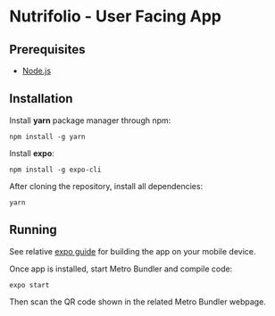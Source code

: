 # Nutrifolio - User Facing App

## Prerequisites

* [Node.js](https://nodejs.org/en/)

## Installation

Install **yarn** package manager through npm:

```
npm install -g yarn
```

Install **expo**:

```
npm install -g expo-cli
```

After cloning the repository, install all dependencies:

```
yarn
```

## Running

See relative [expo guide](https://docs.expo.dev/get-started/installation/#2-expo-go-app-for-ios-and) for building the app on your mobile device.

Once app is installed, start Metro Bundler and compile code:

```
expo start
```

Then scan the QR code shown in the related Metro Bundler webpage.
